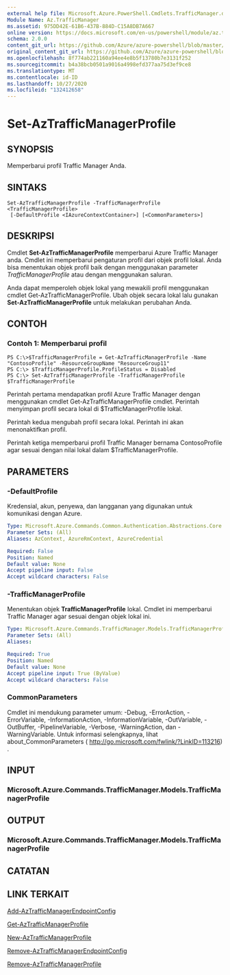 ```yaml
---
external help file: Microsoft.Azure.PowerShell.Cmdlets.TrafficManager.dll-Help.xml
Module Name: Az.TrafficManager
ms.assetid: 975DD42E-61B6-437B-884D-C15A8DB7A667
online version: https://docs.microsoft.com/en-us/powershell/module/az.trafficmanager/set-aztrafficmanagerprofile
schema: 2.0.0
content_git_url: https://github.com/Azure/azure-powershell/blob/master/src/TrafficManager/TrafficManager/help/Set-AzTrafficManagerProfile.md
original_content_git_url: https://github.com/Azure/azure-powershell/blob/master/src/TrafficManager/TrafficManager/help/Set-AzTrafficManagerProfile.md
ms.openlocfilehash: 8f774ab221160a94ee4e8b5f13780b7e3131f252
ms.sourcegitcommit: b4a38bcb0501a9016a4998efd377aa75d3ef9ce8
ms.translationtype: MT
ms.contentlocale: id-ID
ms.lasthandoff: 10/27/2020
ms.locfileid: "132412658"
---
```

# Set-AzTrafficManagerProfile

## SYNOPSIS
Memperbarui profil Traffic Manager Anda.

## SINTAKS

```
Set-AzTrafficManagerProfile -TrafficManagerProfile <TrafficManagerProfile>
 [-DefaultProfile <IAzureContextContainer>] [<CommonParameters>]
```

## DESKRIPSI
Cmdlet **Set-AzTrafficManagerProfile** memperbarui Azure Traffic Manager anda.
Cmdlet ini memperbarui pengaturan profil dari objek profil lokal.
Anda bisa menentukan objek profil baik dengan menggunakan parameter *TrafficManagerProfile* atau dengan menggunakan saluran.

Anda dapat memperoleh objek lokal yang mewakili profil menggunakan cmdlet Get-AzTrafficManagerProfile.
Ubah objek secara lokal lalu gunakan **Set-AzTrafficManagerProfile** untuk melakukan perubahan Anda.

## CONTOH

### Contoh 1: Memperbarui profil
```
PS C:\>$TrafficManagerProfile = Get-AzTrafficManagerProfile -Name "ContosoProfile" -ResourceGroupName "ResourceGroup11" 
PS C:\> $TrafficManagerProfile.ProfileStatus = Disabled
PS C:\> Set-AzTrafficManagerProfile -TrafficManagerProfile $TrafficManagerProfile
```

Perintah pertama mendapatkan profil Azure Traffic Manager dengan menggunakan cmdlet Get-AzTrafficManagerProfile cmdlet.
Perintah menyimpan profil secara lokal di $TrafficManagerProfile lokal.

Perintah kedua mengubah profil secara lokal.
Perintah ini akan menonaktifkan profil.

Perintah ketiga memperbarui profil Traffic Manager bernama ContosoProfile agar sesuai dengan nilai lokal dalam $TrafficManagerProfile.

## PARAMETERS

### -DefaultProfile
Kredensial, akun, penyewa, dan langganan yang digunakan untuk komunikasi dengan Azure.

```yaml
Type: Microsoft.Azure.Commands.Common.Authentication.Abstractions.Core.IAzureContextContainer
Parameter Sets: (All)
Aliases: AzContext, AzureRmContext, AzureCredential

Required: False
Position: Named
Default value: None
Accept pipeline input: False
Accept wildcard characters: False
```

### -TrafficManagerProfile
Menentukan objek **TrafficManagerProfile** lokal.
Cmdlet ini memperbarui Traffic Manager agar sesuai dengan objek lokal ini.

```yaml
Type: Microsoft.Azure.Commands.TrafficManager.Models.TrafficManagerProfile
Parameter Sets: (All)
Aliases:

Required: True
Position: Named
Default value: None
Accept pipeline input: True (ByValue)
Accept wildcard characters: False
```

### CommonParameters
Cmdlet ini mendukung parameter umum: -Debug, -ErrorAction, -ErrorVariable, -InformationAction, -InformationVariable, -OutVariable, -OutBuffer, -PipelineVariable, -Verbose, -WarningAction, dan -WarningVariable. Untuk informasi selengkapnya, lihat about_CommonParameters ( http://go.microsoft.com/fwlink/?LinkID=113216) .

## INPUT

### Microsoft.Azure.Commands.TrafficManager.Models.TrafficManagerProfile

## OUTPUT

### Microsoft.Azure.Commands.TrafficManager.Models.TrafficManagerProfile

## CATATAN

## LINK TERKAIT

[Add-AzTrafficManagerEndpointConfig](./Add-AzTrafficManagerEndpointConfig.md)

[Get-AzTrafficManagerProfile](./Get-AzTrafficManagerProfile.md)

[New-AzTrafficManagerProfile](./New-AzTrafficManagerProfile.md)

[Remove-AzTrafficManagerEndpointConfig](./Remove-AzTrafficManagerEndpointConfig.md)

[Remove-AzTrafficManagerProfile](./Remove-AzTrafficManagerProfile.md)



